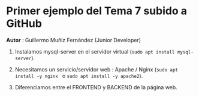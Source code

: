 # Primer ejemplo del Tema 7 subido a GitHub
**Autor** : Guillermo Muñiz Fernández (Junior Developer)

1. Instalamos mysql-server en el servidor virtual (`sudo apt install mysql-server`).

2. Necesitamos un servicio/servidor web : Apache / Nginx (`sudo apt install -y nginx ` o `sudo apt install -y apache2`).

3. Diferenciamos entre el FRONTEND y BACKEND de la página web.